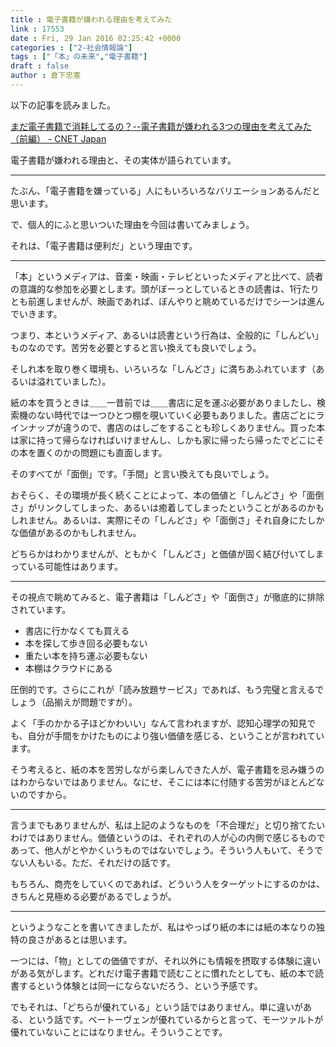 ```yaml
---
title : 電子書籍が嫌われる理由を考えてみた
link : 17553
date : Fri, 29 Jan 2016 02:25:42 +0000
categories : ["2-社会情報論"]
tags : ["「本」の未来","電子書籍"]
draft : false
author : 倉下忠憲
---
```


以下の記事を読みました。

<a href="http://japan.cnet.com/sp/t_hayashi/35076539/">まだ電子書籍で消耗してるの？--電子書籍が嫌われる3つの理由を考えてみた（前編） - CNET Japan</a>

電子書籍が嫌われる理由と、その実体が語られています。

<hr />

たぶん、「電子書籍を嫌っている」人にもいろいろなバリエーションあるんだと思います。

で、個人的にふと思いついた理由を今回は書いてみましょう。

それは、「電子書籍は便利だ」という理由です。

<hr />

「本」というメディアは、音楽・映画・テレビといったメディアと比べて、読者の意識的な参加を必要とします。頭がぼーっとしているときの読書は、1行たりとも前進しませんが、映画であれば、ぼんやりと眺めているだけでシーンは進んでいきます。

つまり、本というメディア、あるいは読書という行為は、全般的に「しんどい」ものなのです。苦労を必要とすると言い換えても良いでしょう。

そしれ本を取り巻く環境も、いろいろな「しんどさ」に満ちあふれています（あるいは溢れていました）。

紙の本を買うときは＿＿一昔前では＿＿書店に足を運ぶ必要がありましたし、検索機のない時代では一つひとつ棚を覗いていく必要もありました。書店ごとにラインナップが違うので、書店のはしごをすることも珍しくありません。買った本は家に持って帰らなければいけませんし、しかも家に帰ったら帰ったでどこにその本を置くのかの問題にも直面します。

そのすべてが「面倒」です。「手間」と言い換えても良いでしょう。

おそらく、その環境が長く続くことによって、本の価値と「しんどさ」や「面倒さ」がリンクしてしまった、あるいは癒着してしまったということがあるのかもしれません。あるいは、実際にその「しんどさ」や「面倒さ」それ自身にたしかな価値があるのかもしれません。

どちらかはわかりませんが、ともかく「しんどさ」と価値が固く結び付いてしまっている可能性はあります。

<hr />

その視点で眺めてみると、電子書籍は「しんどさ」や「面倒さ」が徹底的に排除されています。

<ul>
<li>書店に行かなくても買える</li>
<li>本を探して歩き回る必要もない</li>
<li>重たい本を持ち運ぶ必要もない</li>
<li>本棚はクラウドにある</li>
</ul>

圧倒的です。さらにこれが「読み放題サービス」であれば、もう完璧と言えるでしょう（品揃えが問題ですが）。

よく「手のかかる子ほどかわいい」なんて言われますが、認知心理学の知見でも、自分が手間をかけたものにより強い価値を感じる、ということが言われています。

そう考えると、紙の本を苦労しながら楽しんできた人が、電子書籍を忌み嫌うのはわからないではありません。なにせ、そこには本に付随する苦労がほとんどないのですから。

<hr />

言うまでもありませんが、私は上記のようなものを「不合理だ」と切り捨てたいわけではありません。価値というのは、それぞれの人が心の内側で感じるものであって、他人がとやかくいうものではないでしょう。そういう人もいて、そうでない人もいる。ただ、それだけの話です。

もちろん、商売をしていくのであれば、どういう人をターゲットにするのかは、きちんと見極める必要があるでしょうが。

<hr />

というようなことを書いてきましたが、私はやっぱり紙の本には紙の本なりの独特の良さがあるとは思います。

一つには、「物」としての価値ですが、それ以外にも情報を摂取する体験に違いがある気がします。どれだけ電子書籍で読むことに慣れたとしても、紙の本で読書するという体験とは同一にならないだろう、という予感です。

でもそれは、「どちらが優れている」という話ではありません。単に違いがある、という話です。ベートーヴェンが優れているからと言って、モーツァルトが優れていないことにはなりません。そういうことです。